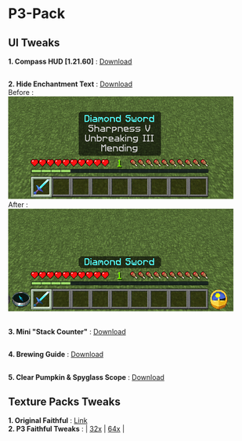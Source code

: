 # P3-Pack

## UI Tweaks
**1. Compass HUD [1.21.60]** : [Download](https://github.com/Xodernz/P3-Pack/releases/download/all/P3.Compass.HUD.mcpack)
##
**2. Hide Enchantment Text** : [Download](https://github.com/Xodernz/P3-Pack/releases/download/all/Hide.Enchant.mcpack)\
Before :\
![](https://github.com/Xodernz/P3-Pack/blob/main/Hide%20Enchant%20Before.png)\
After :\
![](https://github.com/Xodernz/P3-Pack/blob/main/Hide%20Enchant%20After.png)
##
**3. Mini "Stack Counter"** : [Download](https://github.com/Xodernz/P3-Pack/releases/download/all/mini.stack.counter.mcpack)
##
**4. Brewing Guide** : [Download](https://github.com/Xodernz/P3-Pack/releases/download/all/mini.stack.counter.mcpack)
##
**5. Clear Pumpkin & Spyglass Scope** : [Download](https://github.com/Xodernz/P3-Pack/releases/download/all/Clear.Pumpkin.Spyglass.mcpack)
##
## Texture Packs Tweaks
**1. Original Faithful** : [Link](https://faithfulpack.net/)\
**2. P3 Faithful Tweaks** : | [32x](https://github.com/Xodernz/P3-Pack/releases/download/all/P3.Faithfull.Tweaks.32x.mcpack) | [64x](https://github.com/Xodernz/P3-Pack/releases/download/all/P3.Faithfull.Tweaks.64x.mcpack) |
